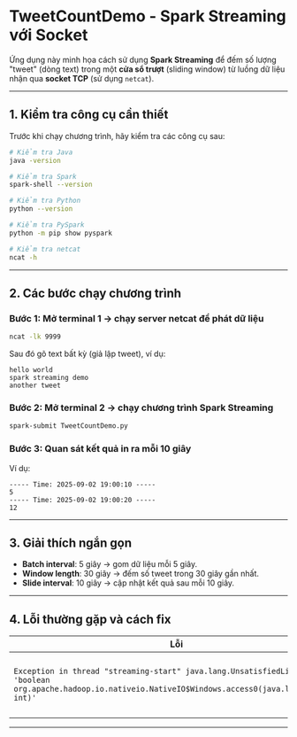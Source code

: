 # TweetCountDemo - Spark Streaming với Socket

Ứng dụng này minh họa cách sử dụng **Spark Streaming** để đếm số lượng "tweet" (dòng text) trong một **cửa sổ trượt** (sliding window) từ luồng dữ liệu nhận qua **socket TCP** (sử dụng `netcat`).

---

## 1. Kiểm tra công cụ cần thiết

Trước khi chạy chương trình, hãy kiểm tra các công cụ sau:

```bash
# Kiểm tra Java
java -version

# Kiểm tra Spark
spark-shell --version

# Kiểm tra Python
python --version

# Kiểm tra PySpark
python -m pip show pyspark

# Kiểm tra netcat
ncat -h
```

---

## 2. Các bước chạy chương trình

### Bước 1: Mở terminal 1 → chạy server netcat để phát dữ liệu
```bash
ncat -lk 9999
```

Sau đó gõ text bất kỳ (giả lập tweet), ví dụ:
```
hello world
spark streaming demo
another tweet
```

### Bước 2: Mở terminal 2 → chạy chương trình Spark Streaming
```bash
spark-submit TweetCountDemo.py
```

### Bước 3: Quan sát kết quả in ra mỗi 10 giây
Ví dụ:
```
----- Time: 2025-09-02 19:00:10 -----
5
----- Time: 2025-09-02 19:00:20 -----
12
```

---

## 3. Giải thích ngắn gọn

- **Batch interval**: 5 giây → gom dữ liệu mỗi 5 giây.  
- **Window length**: 30 giây → đếm số tweet trong 30 giây gần nhất.  
- **Slide interval**: 10 giây → cập nhật kết quả sau mỗi 10 giây.  

---

## 4. Lỗi thường gặp và cách fix

| Lỗi | Nguyên nhân | Cách fix |
|-----|-------------|----------|
| `Exception in thread "streaming-start" java.lang.UnsatisfiedLinkError: 'boolean org.apache.hadoop.io.nativeio.NativeIO$Windows.access0(java.lang.String, int)'` | Thiếu `hadoop.dll` trong `C:\hadoop\bin` và `C:\Windows\System32` | - Tải file từ [winutils](https://github.com/steveloughran/winutils) và copy vào 2 folder trên.<br>- Cấu hình biến môi trường (CMD - Windows):```set HADOOP_HOME=C:\hadoop   set PATH=%PATH%;%HADOOP_HOME%\bin;``` |

---
